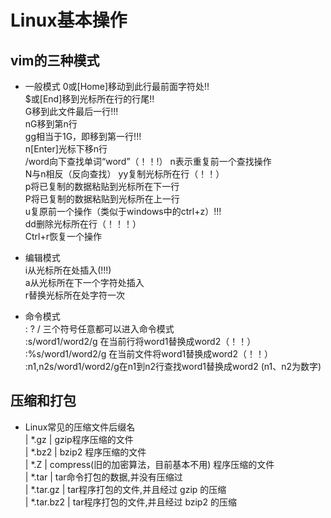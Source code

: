 # Linux基本操作
## vim的三种模式
- 一般模式
  0或[Home]移动到此行最前面字符处!!  
  $或[End]移到光标所在行的行尾!!   
  G移到此文件最后一行!!!  
	nG移到第n行  
	gg相当于1G，即移到第一行!!!  
	n[Enter]光标下移n行  
  /word向下查找单词“word”（！！!）
	n表示重复前一个查找操作  
  N与n相反（反向查找） 
  yy复制光标所在行（！！）  
  p将已复制的数据粘贴到光标所在下一行  
  P将已复制的数据粘贴到光标所在上一行  
  u复原前一个操作（类似于windows中的ctrl+z）!!!  
  dd删除光标所在行（！！！）  
  Ctrl+r恢复一个操作
  
- 编辑模式  
	i从光标所在处插入(!!!)  
  a从光标所在下一个字符处插入  
  r替换光标所在处字符一次  
  
- 命令模式  
  : ? /	三个符号任意都可以进入命令模式  
  :s/word1/word2/g 在当前行将word1替换成word2（！！）  
	:%s/word1/word2/g 在当前文件将word1替换成word2（！！）  
	:n1,n2s/word1/word2/g在n1到n2行查找word1替换成word2 (n1、n2为数字)   
## 压缩和打包
- Linux常见的压缩文件后缀名  
   | *.gz | gzip程序压缩的文件  
	 | *.bz2 |	bzip2 程序压缩的文件   
	 | *.Z |	compress(旧的加密算法，目前基本不用) 程序压缩的文件  
	 | *.tar | tar命令打包的数据,并没有压缩过   
	 | *.tar.gz | tar程序打包的文件,并且经过 gzip 的压缩    
	 | *.tar.bz2 |	tar程序打包的文件,并且经过 bzip2 的压缩  


